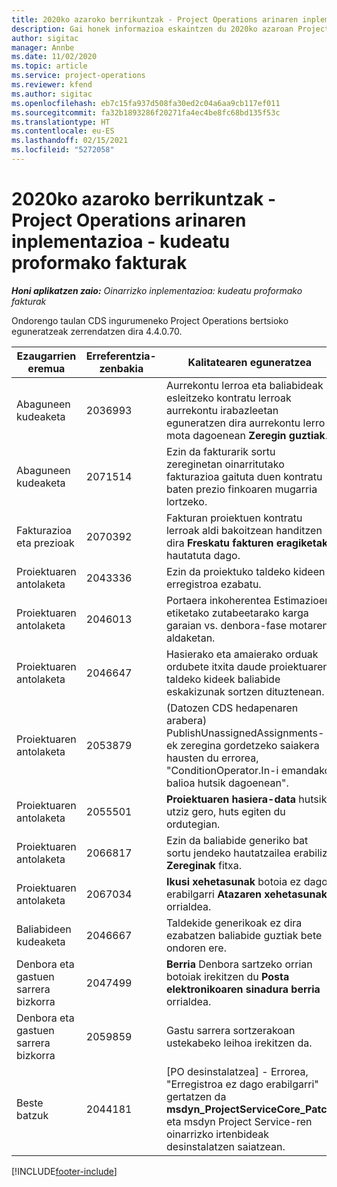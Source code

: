 ```yaml
---
title: 2020ko azaroko berrikuntzak - Project Operations arinaren inplementazioa - kudeatu proformako fakturak
description: Gai honek informazioa eskaintzen du 2020ko azaroan Project Operations arinaren inplementazioaren bertsioan eskuragarri dauden kalitate-eguneratzeei buruz, - proformako fakturak erabiltzea.
author: sigitac
manager: Annbe
ms.date: 11/02/2020
ms.topic: article
ms.service: project-operations
ms.reviewer: kfend
ms.author: sigitac
ms.openlocfilehash: eb7c15fa937d508fa30ed2c04a6aa9cb117ef011
ms.sourcegitcommit: fa32b1893286f20271fa4ec4be8fc68bd135f53c
ms.translationtype: HT
ms.contentlocale: eu-ES
ms.lasthandoff: 02/15/2021
ms.locfileid: "5272058"
---
```

# <a name="whats-new-november-2020---project-operations-lite-deployment---deal-to-proforma-invoicing"></a>2020ko azaroko berrikuntzak - Project Operations arinaren inplementazioa - kudeatu proformako fakturak

_**Honi aplikatzen zaio:** Oinarrizko inplementazioa: kudeatu proformako fakturak_

Ondorengo taulan CDS ingurumeneko Project Operations bertsioko eguneratzeak zerrendatzen dira 4.4.0.70.

| Ezaugarrien eremua                 | Erreferentzia-zenbakia | Kalitatearen eguneratzea                                                                                                                                                                    |
|------------------------------|------------------|-----------------------------------------------------------------------------------------------------------------------------------------------------------------------------------|
|   Abaguneen kudeaketa       | 2036993          | Aurrekontu lerroa eta baliabideak esleitzeko kontratu lerroak aurrekontu irabazleetan eguneratzen dira aurrekontu lerro mota dagoenean **Zeregin guztiak**.                                                 |
|   Abaguneen kudeaketa       | 2071514          | Ezin da fakturarik sortu zereginetan oinarritutako fakturazioa gaituta duen kontratu baten prezio finkoaren mugarria lortzeko.                                                                          |
| Fakturazioa eta prezioak          | 2070392          | Fakturan proiektuen kontratu lerroak aldi bakoitzean handitzen dira **Freskatu fakturen eragiketak** hautatuta dago.                                                                       |
| Proiektuaren antolaketa             | 2043336          | Ezin da proiektuko taldeko kideen erregistroa ezabatu.                                                                                                                                    |
| Proiektuaren antolaketa             | 2046013          | Portaera inkoherentea Estimazioen etiketako zutabeetarako karga garaian vs. denbora-fase motaren aldaketan.                                                                                   |
| Proiektuaren antolaketa             | 2046647          | Hasierako eta amaierako orduak ordubete itxita daude proiektuaren taldeko kideek baliabide eskakizunak sortzen dituztenean.                                                                      |
| Proiektuaren antolaketa             | 2053879          | (Datozen CDS hedapenaren arabera) PublishUnassignedAssignments-ek zeregina gordetzeko saiakera hausten du errorea, "ConditionOperator.In-i emandako balioa hutsik dagoenean". |
| Proiektuaren antolaketa             | 2055501          | **Proiektuaren hasiera-data** hutsik utziz gero, huts egiten du ordutegian.                                                                                                      |
| Proiektuaren antolaketa             | 2066817          | Ezin da baliabide generiko bat sortu jendeko hautatzailea erabiliz **Zereginak** fitxa.                                                                                               |
| Proiektuaren antolaketa             | 2067034          | **Ikusi xehetasunak** botoia ez dago erabilgarri **Atazaren xehetasunak** orrialdea.                                                                                                         |
| Baliabideen kudeaketa          | 2046667          | Taldekide generikoak ez dira ezabatzen baliabide guztiak bete ondoren ere.                                                                                                     |
| Denbora eta gastuen sarrera bizkorra | 2047499          | **Berria** Denbora sartzeko orrian botoiak irekitzen du **Posta elektronikoaren sinadura berria** orrialdea.                                                                                               |
| Denbora eta gastuen sarrera bizkorra | 2059859          | Gastu sarrera sortzerakoan ustekabeko leihoa irekitzen da.                                                                                                                         |
| Beste batzuk                        | 2044181          | [PO desinstalatzea] - Errorea, "Erregistroa ez dago erabilgarri" gertatzen da **msdyn_ProjectServiceCore_Patch** eta msdyn Project Service-ren oinarrizko irtenbideak desinstalatzen saiatzean.        |


[!INCLUDE[footer-include](../../includes/footer-banner.md)]